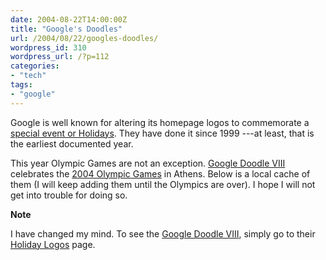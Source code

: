 ```yaml
---
date: 2004-08-22T14:00:00Z
title: "Google's Doodles"
url: /2004/08/22/googles-doodles/
wordpress_id: 310
wordpress_url: /?p=112
categories:
- "tech"
tags:
- "google"
---
```


Google is well known for altering its homepage logos to commemorate a <a href="http://www.google.com/holidaylogos.html" title="Google Holiday Logos">special event or Holidays</a>. They have done it since 1999 ---at least, that is the earliest documented year.

This year Olympic Games are not an exception. <a href="http://www.google.com/doodle8.html" title="2004 Summer Olympics Doodle">Google Doodle VIII</a> celebrates the <a href="http://www.athens2004.com/" title="Official 2004 Olympic Games site">2004 Olympic Games</a> in Athens. Below is a local cache of them (I will keep adding them until the Olympics are over). I hope I will not get into trouble for doing so.

<strong class="note_update">Note</strong>

I have changed my mind. To see the <a href="http://www.google.com/doodle8.html" title="2004 Summer Olympics Doodle">Google Doodle VIII</a>, simply go to their <a href="http://www.google.com/holidaylogos.html" title="Google Holiday Logos">Holiday Logos</a> page.